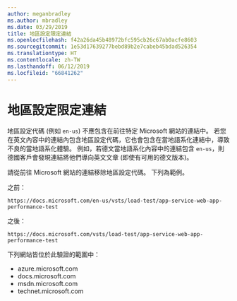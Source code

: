 ```yaml
---
author: meganbradley
ms.author: mbradley
ms.date: 03/29/2019
title: 地區設定限定連結
ms.openlocfilehash: f42a26da45b48972bfc595cb26c67ab0acfe8603
ms.sourcegitcommit: 1e53d17639277bebd89b2e7cabeb45bdad526354
ms.translationtype: HT
ms.contentlocale: zh-TW
ms.lasthandoff: 06/12/2019
ms.locfileid: "66841262"
---
```

# <a name="locale-specific-links"></a>地區設定限定連結

地區設定代碼 (例如 `en-us`) 不應包含在前往特定 Microsoft 網站的連結中。 若您在英文內容中的連結內包含地區設定代碼，它也會包含在當地語系化連結中，導致不良的當地語系化體驗。 例如，若德文當地語系化內容中的連結包含 `en-us`，則德國客戶會發現連結將他們導向英文文章 (即使有可用的德文版本)。

請從前往 Microsoft 網站的連結移除地區設定代碼。 下列為範例。

之前：

`https://docs.microsoft.com/en-us/vsts/load-test/app-service-web-app-performance-test`

之後：

`https://docs.microsoft.com/vsts/load-test/app-service-web-app-performance-test`

下列網站皆位於此驗證的範圍中：

- azure.microsoft.com
- docs.microsoft.com
- msdn.microsoft.com
- technet.microsoft.com